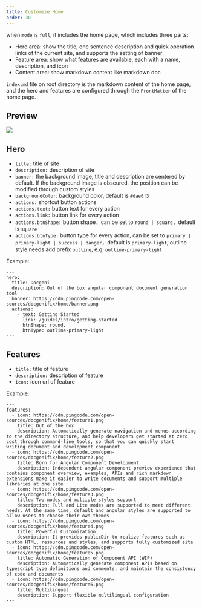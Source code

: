 ```yaml
---
title: Customize Home
order: 30
---
```


when `mode` is `full`, it includes the home page, which includes three parts:
- Hero area: show the title, one sentence description and quick operation links of the current site, and supports the setting of banner
- Feature area: show what features are available, each with a name, description, and icon 
- Content area: show markdown content like markdown doc


`index.md` file on root directory is the markdown content of the home page, and the hero and features are configured through the `FrontMatter` of the home page.

## Preview

![](assets/images/home-preview.png)


## Hero

- `title:` title of site
- `description:` description of site
- `banner:` the background image, title and description are centered by default. If the background image is obscured, the position can be modified through custom styles
- `backgroundColor`: background color, default is `#dae6f3`
- `actions:` shortcut button actions
- `actions.text:` button text for every action
- `actions.link:` button link for every action
- `actions.btnShape:` button shape，can be set to `round | square`，default is `square`
- `actions.btnType:` button type for every action, can be set to `primary | primary-light | success | danger`，default is `primary-light`, outline style needs add prefix `outline`, e.g. `outline-primary-light`

Example:
```
---
hero:
  title: Docgeni
  description: Out of the box angular component document generation tool
  banner: https://cdn.pingcode.com/open-sources/docgenifix/home/banner.png
  actions:
    - text: Getting Started
      link: /guides/intro/getting-started
      btnShape: round,
      btnType: outline-primary-light
---
```

## Features
- `title:` title of feature
- `description:` description of feature
- `icon:` icon url of feature

Example:
```
---
features:
  - icon: https://cdn.pingcode.com/open-sources/docgenifix/home/feature1.png
    title: Out of the box
    description: Automatically generate navigation and menus according to the directory structure, and help developers get started at zero cost through command-line tools, so that you can quickly start  writing document and development component
  - icon: https://cdn.pingcode.com/open-sources/docgenifix/home/feature2.png
    title: Born for Angular Component Development
    description: Independent angular component preview experience that contains component overview, examples, APIs and rich markdown extensions make it easier to write documents and support multiple libraries at one site
  - icon: https://cdn.pingcode.com/open-sources/docgenifix/home/feature3.png
    title: Two modes and multiple styles support
    description: Full and Lite modes are supported to meet different needs. At the same time, default and angular styles are supported to allow users to choose their own themes
  - icon: https://cdn.pingcode.com/open-sources/docgenifix/home/feature4.png
    title: Powerful Customization
    description: It provides publicDir to realize features such as custom HTML, resources and styles, and supports fully customized site
  - icon: https://cdn.pingcode.com/open-sources/docgenifix/home/feature5.png
    title: Automatic Generation of Component API (WIP)
    description: Automatically generate component APIs based on typescript type definitions and comments, and maintain the consistency of code and documents
  - icon: https://cdn.pingcode.com/open-sources/docgenifix/home/feature6.png
    title: Multilingual
    description: Support flexible multilingual configuration
---
```
